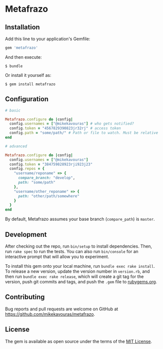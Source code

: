 # Metafrazo



## Installation

Add this line to your application's Gemfile:

```ruby
gem 'metafrazo'
```

And then execute:

    $ bundle

Or install it yourself as:

    $ gem install metafrazo

## Configuration
```ruby
# basic 

Metafrazo.configure do |config|
  config.usernames = ["@mikekavouras"] # who gets notified?
  config.token = "4567829390823jr32rj" # access token
  config.path = "some/path/" # Path or file to watch. Must be relative to the root directory
end
```

```ruby
# advanced

Metafrazo.configure do |config|
  config.usernames = ["@mikekavouras"]
  config.token = "384759828923rji923j23"
  config.repos = {
    "username/reponame" => {
      compare_branch: "develop",
      path: "some/path"
    },
    "username/other_reponame" => {
      path: "other/path/somewhere"
    }
  }
end
```

By default, Metafrazo assumes your base branch (`compare_path`) is `master`.

## Development

After checking out the repo, run `bin/setup` to install dependencies. Then, run `rake spec` to run the tests. You can also run `bin/console` for an interactive prompt that will allow you to experiment.

To install this gem onto your local machine, run `bundle exec rake install`. To release a new version, update the version number in `version.rb`, and then run `bundle exec rake release`, which will create a git tag for the version, push git commits and tags, and push the `.gem` file to [rubygems.org](https://rubygems.org).

## Contributing

Bug reports and pull requests are welcome on GitHub at https://github.com/mikekavouras/metafrazo.

## License

The gem is available as open source under the terms of the [MIT License](http://opensource.org/licenses/MIT).

